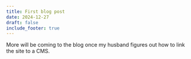 ```yaml
---
title: First blog post
date: 2024-12-27
draft: false
include_footer: true
---
```


More will be coming to the blog once my husband figures out how to link the site to a CMS.
